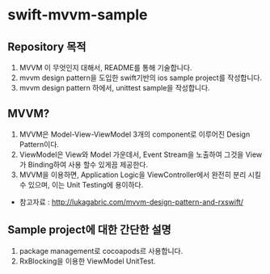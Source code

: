 # swift-mvvm-sample

## Repository 목적
1. MVVM 이 무엇인지 대해서, README를 통해 기술합니다.
2. mvvm design pattern을 도입한 swift기반의 ios sample project를 작성합니다.
3. mvvm design pattern 하에서, unittest sample을 작성합니다. 

## MVVM?
1. MVVM은 Model-View-ViewModel 3개의 component로 이루어진 Design Pattern이다. 
2. ViewModel은 View와 Model 가운데서, Event Stream을 노출하여 그것을 View가 Binding하여 사용 할수 있게끔 제공한다. 
3. MVVM을 이용하면, Application Logic을 ViewController에서 완전히 분리 시킬수 있으며, 이는 Unit Testing에 용이하다.

* 참고자료 : http://lukagabric.com/mvvm-design-pattern-and-rxswift/

## Sample project에 대한 간단한 설명
1. package management로 cocoapods르 사용합니다.
2. RxBlocking을 이용한 ViewModel UnitTest.
